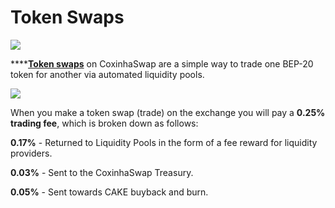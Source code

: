 # Token Swaps

![](<../../.gitbook/assets/docs masthead (18).png>)

****[**Token swaps**](https://exchange.CoxinhaSwap.finance/#/swap) on CoxinhaSwap are a simple way to trade one BEP-20 token for another via automated liquidity pools.

![](<../../.gitbook/assets/Screenshot 2021-04-19 at 6.11.54 PM.png>)

When you make a token swap (trade) on the exchange you will pay a **0.25% trading fee**, which is broken down as follows:

**0.17%** - Returned to Liquidity Pools in the form of a fee reward for liquidity providers.

**0.03%** - Sent to the CoxinhaSwap Treasury.

**0.05%** - Sent towards CAKE buyback and burn.
